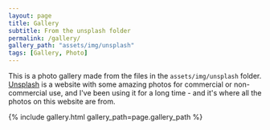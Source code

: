 ```yaml
---
layout: page
title: Gallery
subtitle: From the unsplash folder
permalink: /gallery/
gallery_path: "assets/img/unsplash"
tags: [Gallery, Photo]
---
```


This is a photo gallery made from the files in the `assets/img/unsplash` folder. [Unsplash](https://unsplash.com/) is a website with some amazing photos for commercial or non-commercial use, and I've been using it for a long time - and it's where all the photos on this website are from.

{% include gallery.html gallery_path=page.gallery_path %}
